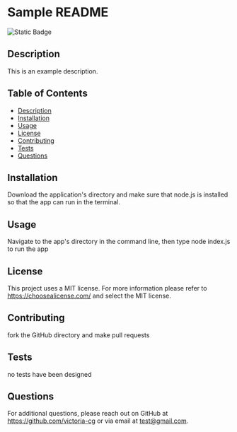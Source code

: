 # Sample README
  ![Static Badge](https://img.shields.io/badge/License%20Type%3A%20MIT-8A2BE2)
  
  ## Description
  This is an example description.

  ## Table of Contents
  - [Description](#description)
  - [Installation](#installation)
  - [Usage](#usage)
  - [License](#license)
  - [Contributing](#contributing)
  - [Tests](#tests)
  - [Questions](#questions)

  ## Installation
  Download the application's directory and make sure that node.js is installed so that the app can run in the terminal.

  ## Usage
  Navigate to the app's directory in the command line, then type node index.js to run the app

  ## License
  This project uses a MIT license. For more information please refer to https://choosealicense.com/ and select the MIT license.

  ## Contributing
  fork the GitHub directory and make pull requests

  ## Tests
  no tests have been designed

  ## Questions
  For additional questions, please reach out on GitHub at https://github.com/victoria-cg or via email at test@gmail.com. 
